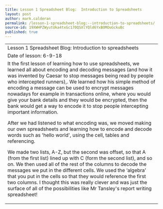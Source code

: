 ```yaml
---
title: Lesson 1 Spreadsheet Blog:  Introduction to Spreadsheets
layout: post
author: mark.calderan
permalink: /lesson-1-spreadsheet-blog:--introduction-to-spreadsheets/
source-id: 19XWHPZWyutUka4txGc170QSXlYQld6YxBOMOuGckuBc
published: true
---
```

<table>
  <tr>
    <td>Lesson 1 Spreadsheet Blog:  Introduction to spreadsheets  </td>
  </tr>
  <tr>
    <td>Date of lesson:   6-9-18</td>
  </tr>
  <tr>
    <td>It the first lesson of learning how to use spreadsheets, we learned all about encoding and decoding messages (and how it was invented by Caesar to stop messages being read by people who intercepted runners),. We learned how his simple method of encoding a message can be used to encrypt messages nowadays for example in transactions online, where you would give your bank details and they would be encrypted, then the bank would get a way to encode it to stop people intercepting important information. 

After we had listened to what encoding was, we moved making our own spreadsheets and learning how to encode and decode words such as 'hello world', using the cell, tables and referencing. 

We made two lists, A-Z, but the second was offset, so that A (from the first list) lined up with C (form the second list), and so on. We then used all of the rest of the columns to decode the messages we put in the different cells. We used the ‘algebra’ that you put in the cells so that they would reference the first two columns. I thought this was really clever and was just the surface of all of the possibilities like Mr Tansley's report writing spreadsheet! </td>
  </tr>
</table>


